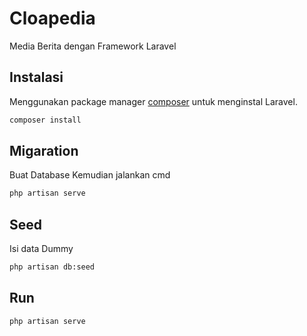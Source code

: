 # Cloapedia
Media Berita dengan Framework Laravel

## Instalasi

Menggunakan package manager [composer](https://getcomposer.org/) untuk menginstal Laravel.

```bash
composer install
```

## Migaration 

Buat Database Kemudian jalankan cmd

```bash
php artisan serve
```

## Seed

Isi data Dummy

```bash
php artisan db:seed
```

## Run 

```bash
php artisan serve
```
